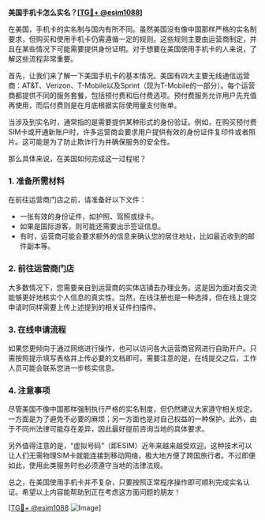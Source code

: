 **美国手机卡怎么实名？[[TG💪+ @esim1088](https://t.me/s/esim1088)]**

在美国，手机卡的实名制与国内有所不同。虽然美国没有像中国那样严格的实名制要求，但购买和使用手机卡仍需遵循一定的规则。这些规则主要由运营商制定，并且在某些情况下可能需要提供身份证明。对于想要在美国使用手机卡的人来说，了解这些流程非常重要。

首先，让我们来了解一下美国手机卡的基本情况。美国有四大主要无线通信运营商：AT&T、Verizon、T-Mobile以及Sprint（现为T-Mobile的一部分）。每个运营商都提供不同的服务套餐，包括预付费和后付费选项。预付费服务允许用户先充值再使用，而后付费则是在月底根据实际使用量支付账单。

当涉及到实名时，通常指的是需要提供某种形式的身份验证。例如，在购买预付费SIM卡或开通新账户时，许多运营商会要求用户提供有效的身份证件复印件或者照片。这可能是为了防止欺诈行为并确保服务的安全性。

那么具体来说，在美国如何完成这一过程呢？

### 1. 准备所需材料

在前往运营商门店之前，请准备好以下文件：
- 一张有效的身份证件，如护照、驾照或绿卡。
- 如果是国际游客，则可能还需要出示签证信息。
- 有时，运营商可能会要求额外的信息来确认您的居住地址，比如最近收到的邮件副本等。

### 2. 前往运营商门店

大多数情况下，您需要亲自到运营商的实体店铺去办理业务。这是因为面对面交流能够更好地核实个人信息的真实性。当然，在线注册也是一种选择，但在线上提交申请时同样需要上传上述提到的相关证件扫描件。

### 3. 在线申请流程

如果您更倾向于通过网络进行操作，也可以访问各大运营商官网进行自助开户。只需按照提示填写表格并上传必要的文档即可。需要注意的是，在线提交之后，工作人员可能会联系您进一步核实信息。

### 4. 注意事项

尽管美国不像中国那样强制执行严格的实名制度，但仍然建议大家遵守相关规定。一方面是为了避免不必要的麻烦；另一方面也是对自己权益的一种保护。此外，由于不同州法律可能存在差异，因此最好提前咨询当地的具体要求。

另外值得注意的是，“虚拟号码”（即ESIM）近年来越来越受欢迎。这种技术可以让人们无需物理SIM卡就能连接到移动网络，极大地方便了跨国旅行者。不过即便如此，使用此类服务时也必须遵守当地的法律法规。

总之，在美国使用手机卡并不复杂，只要按照正常程序操作即可顺利完成实名认证。希望以上内容能帮助到正在考虑这方面问题的朋友！

[[TG💪+ @esim1088](https://t.me/s/esim1088) ![Image](https://i.postimg.cc/4NQfJmqS/Snipaste-2025-05-13-00-14-12.png)]